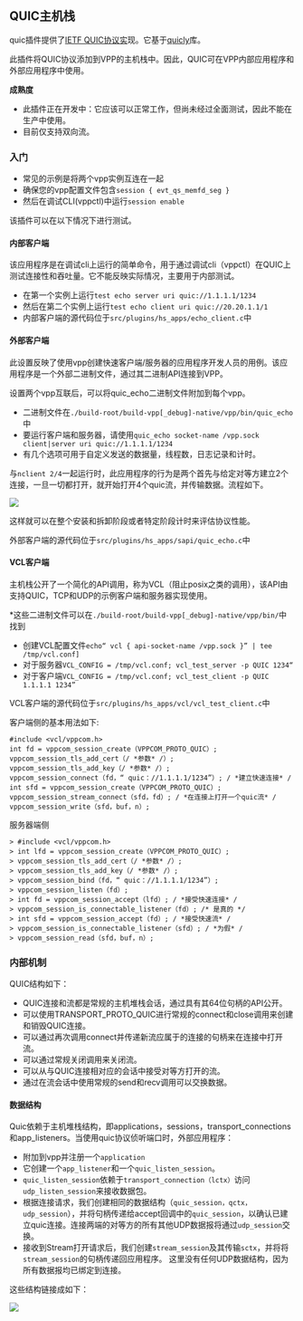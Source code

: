 ## QUIC主机栈
quic插件提供了[IETF QUIC协议实]()现。它基于[quicly]()库。

此插件将QUIC协议添加到VPP的主机栈中。因此，QUIC可在VPP内部应用程序和外部应用程序中使用。

**成熟度**

* 此插件正在开发中：它应该可以正常工作，但尚未经过全面测试，因此不能在生产中使用。
* 目前仅支持双向流。

### 入门
* 常见的示例是将两个vpp实例互连在一起
* 确保您的vpp配置文件包含```session { evt_qs_memfd_seg }```
* 然后在调试CLI(vppctl)中运行```session enable```

该插件可以在以下情况下进行测试。

#### 内部客户端
该应用程序是在调试cli上运行的简单命令，用于通过调试cli（vppctl）在QUIC上测试连接性和吞吐量。它不能反映实际情况，主要用于内部测试。

* 在第一个实例上运行```test echo server uri quic://1.1.1.1/1234```
* 然后在第二个实例上运行```test echo client uri quic://20.20.1.1/1```
* 内部客户端的源代码位于```src/plugins/hs_apps/echo_client.c```中

#### 外部客户端
此设置反映了使用vpp创建快速客户端/服务器的应用程序开发人员的用例。该应用程序是一个外部二进制文件，通过其二进制API连接到VPP。

设置两个vpp互联后，可以将quic_echo二进制文件附加到每个vpp。

* 二进制文件在```./build-root/build-vpp[_debug]-native/vpp/bin/quic_echo```中
* 要运行客户端和服务器，请使用```quic_echo socket-name /vpp.sock client|server uri quic://1.1.1.1/1234```
* 有几个选项可用于自定义发送的数据量，线程数，日志记录和计时。

与```nclient 2/4```一起运行时，此应用程序的行为是两个首先与给定对等方建立2个连接，一旦一切都打开，就开始打开4个quic流，并传输数据。流程如下。

![](https://github.com/penybai/vpp-docs/blob/master/images/quic_plugin_echo_flow.png)

这样就可以在整个安装和拆卸阶段或者特定阶段计时来评估协议性能。

外部客户端的源代码位于```src/plugins/hs_apps/sapi/quic_echo.c```中

#### VCL客户端
主机栈公开了一个简化的API调用，称为VCL（阻止posix之类的调用），该API由支持QUIC，TCP和UDP的示例客户端和服务器实现使用。

*这些二进制文件可以在```./build-root/build-vpp[_debug]-native/vpp/bin/```中找到
* 创建VCL配置文件```echo“ vcl { api-socket-name /vpp.sock }” | tee /tmp/vcl.conf]```
* 对于服务器```VCL_CONFIG = /tmp/vcl.conf; vcl_test_server -p QUIC 1234“```
* 对于客户端```VCL_CONFIG = /tmp/vcl.conf; vcl_test_client -p QUIC 1.1.1.1 1234”```

VCL客户端的源代码位于```src/plugins/hs_apps/vcl/vcl_test_client.c```中

客户端侧的基本用法如下:
```
#include <vcl/vppcom.h>
int fd = vppcom_session_create（VPPCOM_PROTO_QUIC）;
vppcom_session_tls_add_cert（/ *参数* /）;
vppcom_session_tls_add_key（/ *参数* /）;
vppcom_session_connect（fd，“ quic：//1.1.1.1/1234”）; / *建立快速连接* /
int sfd = vppcom_session_create（VPPCOM_PROTO_QUIC）;
vppcom_session_stream_connect（sfd，fd）; / *在连接上打开一个quic流* /
vppcom_session_write（sfd，buf，n）;
```

服务器端侧
```
> #include <vcl/vppcom.h>
> int lfd = vppcom_session_create（VPPCOM_PROTO_QUIC）;
> vppcom_session_tls_add_cert（/ *参数* /）;
> vppcom_session_tls_add_key（/ *参数* /）;
> vppcom_session_bind（fd，“ quic：//1.1.1.1/1234”）;
> vppcom_session_listen（fd）;
> int fd = vppcom_session_accept（lfd）; / *接受快速连接* /
> vppcom_session_is_connectable_listener（fd）; /* 是真的 */
> int sfd = vppcom_session_accept（fd）; / *接受快速流* /
> vppcom_session_is_connectable_listener（sfd）; / *为假* /
> vppcom_session_read（sfd，buf，n）;
```

### 内部机制
QUIC结构如下：
* QUIC连接和流都是常规的主机堆栈会话，通过具有其64位句柄的API公开。
* 可以使用TRANSPORT_PROTO_QUIC进行常规的connect和close调用来创建和销毁QUIC连接。
* 可以通过再次调用connect并传递新流应属于的连接的句柄来在连接中打开流。
* 可以通过常规关闭调用来关闭流。
* 可以从与QUIC连接相对应的会话中接受对等方打开的流。
* 通过在流会话中使用常规的send和recv调用可以交换数据。

#### 数据结构
Quic依赖于主机堆栈结构，即applications，sessions，transport_connections和app_listeners。当使用quic协议侦听端口时，外部应用程序：

* 附加到vpp并注册一个```application```
* 它创建一个```app_listener```和一个```quic_listen_session```。
* ```quic_listen_session```依赖于```transport_connection（lctx）```访问```udp_listen_session```来接收数据包。
* 根据连接请求，我们创建相同的数据结构（```quic_session，qctx，udp_session```），并将句柄传递给accept回调中的```quic_session```，以确认已建立quic连接。连接两端的对等方的所有其他UDP数据报将通过```udp_session```交换。
* 接收到Stream打开请求后，我们创建```stream_session```及其传输```sctx```，并将将```stream_session```的句柄传递回应用程序。 这里没有任何UDP数据结构，因为所有数据报均已绑定到连接。

这些结构链接成如下：

![](https://github.com/penybai/vpp-docs/blob/master/images/quic_plugin_datastructures.png)